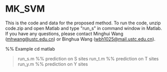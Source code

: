 # MK_SVM
This is the code and data for the proposed method.
To run the code, unzip code.zip and open Matlab and type "run_s" in command window in Matlab.
If you have any questions, please contact Minghui Wang (mhwang@ustc.edu.cn) or Binghua Wang (wbh1025@mail.ustc.edu.cn).

%% Example
cd matlab
> run_s.m  %% prediction  on S sites
> run_t.m  %% prediction  on T sites
> run_y.m  %% prediction  on Y sites
